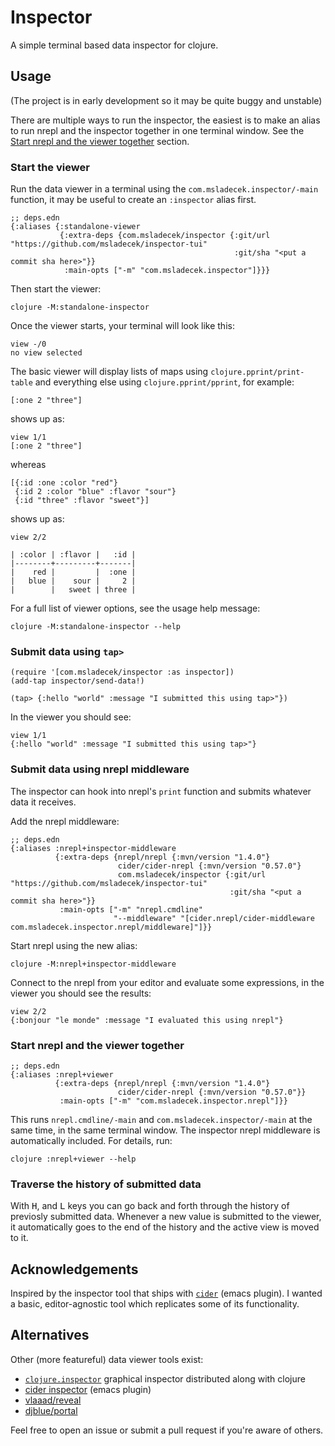 # Inspector

A simple terminal based data inspector for clojure.

## Usage

(The project is in early development so it may be quite buggy and unstable)

There are multiple ways to run the inspector, the easiest is to make an alias to run nrepl and the inspector together in one terminal window.
See the [Start nrepl and the viewer together](start-nrepl-and-the-viewer-together) section.

### Start the viewer

Run the data viewer in a terminal using the `com.msladecek.inspector/-main` function, it may be useful to create an `:inspector` alias first.

    ;; deps.edn
    {:aliases {:standalone-viewer
               {:extra-deps {com.msladecek/inspector {:git/url "https://github.com/msladecek/inspector-tui"
                                                      :git/sha "<put a commit sha here>"}}
                :main-opts ["-m" "com.msladecek.inspector"]}}}

Then start the viewer:

    clojure -M:standalone-inspector

Once the viewer starts, your terminal will look like this:

    view -/0
    no view selected

The basic viewer will display lists of maps using `clojure.pprint/print-table` and everything else using `clojure.pprint/pprint`, for example:

    [:one 2 "three"]

shows up as:

    view 1/1
    [:one 2 "three"]

whereas

    [{:id :one :color "red"}
     {:id 2 :color "blue" :flavor "sour"}
     {:id "three" :flavor "sweet"}]

shows up as:

    view 2/2

    | :color | :flavor |   :id |
    |--------+---------+-------|
    |    red |         |  :one |
    |   blue |    sour |     2 |
    |        |   sweet | three |

For a full list of viewer options, see the usage help message:

    clojure -M:standalone-inspector --help

### Submit data using `tap>`

    (require '[com.msladecek/inspector :as inspector])
    (add-tap inspector/send-data!)

    (tap> {:hello "world" :message "I submitted this using tap>"})

In the viewer you should see:

    view 1/1
    {:hello "world" :message "I submitted this using tap>"}

### Submit data using nrepl middleware

The inspector can hook into nrepl's `print` function and submits whatever data it receives.

Add the nrepl middleware:

    ;; deps.edn
    {:aliases :nrepl+inspector-middleware
              {:extra-deps {nrepl/nrepl {:mvn/version "1.4.0"}
                            cider/cider-nrepl {:mvn/version "0.57.0"}
                            com.msladecek/inspector {:git/url "https://github.com/msladecek/inspector-tui"
                                                     :git/sha "<put a commit sha here>"}}
               :main-opts ["-m" "nrepl.cmdline"
                           "--middleware" "[cider.nrepl/cider-middleware com.msladecek.inspector.nrepl/middleware]"]}}

Start nrepl using the new alias:

    clojure -M:nrepl+inspector-middleware

Connect to the nrepl from your editor and evaluate some expressions, in the viewer you should see the results:

    view 2/2
    {:bonjour "le monde" :message "I evaluated this using nrepl"}

### Start nrepl and the viewer together

    ;; deps.edn
    {:aliases :nrepl+viewer
              {:extra-deps {nrepl/nrepl {:mvn/version "1.4.0"}
                            cider/cider-nrepl {:mvn/version "0.57.0"}}
               :main-opts ["-m" "com.msladecek.inspector.nrepl"]}}

This runs `nrepl.cmdline/-main` and `com.msladecek.inspector/-main` at the same time, in the same terminal window.
The inspector nrepl middleware is automatically included.
For details, run:

    clojure :nrepl+viewer --help

### Traverse the history of submitted data

With <kbd>H</kbd>, and <kbd>L</kbd> keys you can go back and forth through the history of previosly submitted data.
Whenever a new value is submitted to the viewer, it automatically goes to the end of the history and the active view is moved to it.

## Acknowledgements

Inspired by the inspector tool that ships with [`cider`](https://cider.mx/) (emacs plugin).
I wanted a basic, editor-agnostic tool which replicates some of its functionality.

## Alternatives

Other (more featureful) data viewer tools exist:

- [`clojure.inspector`](https://clojure.github.io/clojure/clojure.inspector-api.html) graphical inspector distributed along with clojure
- [cider inspector](https://docs.cider.mx/cider/debugging/inspector.html) (emacs plugin)
- [vlaaad/reveal](https://vlaaad.github.io/reveal/)
- [djblue/portal](https://github.com/djblue/portal)

Feel free to open an issue or submit a pull request if you're aware of others.
